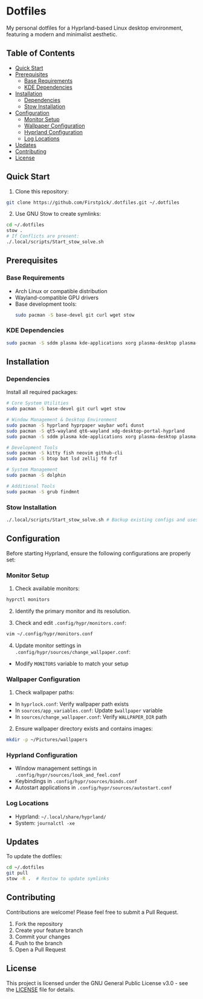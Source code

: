 # Dotfiles

My personal dotfiles for a Hyprland-based Linux desktop environment, featuring a modern and minimalist aesthetic.

## Table of Contents
- [Quick Start](#quick-start)
- [Prerequisites](#prerequisites)
  - [Base Requirements](#base-requirements)
  - [KDE Dependencies](#kde-dependencies)
- [Installation](#installation)
  - [Dependencies](#dependencies)
  - [Stow Installation](#stow-installation)
- [Configuration](#configuration)
  - [Monitor Setup](#monitor-setup)
  - [Wallpaper Configuration](#wallpaper-configuration)
  - [Hyprland Configuration](#hyprland-configuration)
  - [Log Locations](#log-locations)
- [Updates](#updates)
- [Contributing](#contributing)
- [License](#license)

## Quick Start

1. Clone this repository:
```bash
git clone https://github.com/Firstp1ck/.dotfiles.git ~/.dotfiles
```

2. Use GNU Stow to create symlinks:
```bash
cd ~/.dotfiles
stow .
# If Conflicts are present:
./.local/scripts/Start_stow_solve.sh
```

## Prerequisites

### Base Requirements
- Arch Linux or compatible distribution
- Wayland-compatible GPU drivers
- Base development tools:
  ```bash
  sudo pacman -S base-devel git curl wget stow
  ```

### KDE Dependencies
```bash
sudo pacman -S sddm plasma kde-applications xorg plasma-desktop plasma-wayland-session
```

## Installation

### Dependencies

Install all required packages:

```bash
# Core System Utilities
sudo pacman -S base-devel git curl wget stow

# Window Management & Desktop Environment
sudo pacman -S hyprland hyprpaper waybar wofi dunst
sudo pacman -S qt5-wayland qt6-wayland xdg-desktop-portal-hyprland
sudo pacman -S sddm plasma kde-applications xorg plasma-desktop plasma-wayland-session

# Development Tools
sudo pacman -S kitty fish neovim github-cli
sudo pacman -S btop bat lsd zellij fd fzf

# System Management
sudo pacman -S dolphin

# Additional Tools
sudo pacman -S grub findmnt
```

### Stow Installation
 
```bash
./.local/scripts/Start_stow_solve.sh # Backup existing configs and uses stow
```

## Configuration

Before starting Hyprland, ensure the following configurations are properly set:

### Monitor Setup
1. Check available monitors:
```bash
hyprctl monitors
```

2. Identify the primary monitor and its resolution.

3. Check and edit `.config/hypr/monitors.conf`:
```bash
vim ~/.config/hypr/monitors.conf
```
4. Update monitor settings in `.config/hypr/sources/change_wallpaper.conf`:
- Modify `MONITORS` variable to match your setup

### Wallpaper Configuration
1. Check wallpaper paths:
- In `hyprlock.conf`: Verify wallpaper path exists
- In `sources/app_variables.conf`: Update `$wallpaper` variable
- In `sources/change_wallpaper.conf`: Verify `WALLPAPER_DIR` path

2. Ensure wallpaper directory exists and contains images:
```bash
mkdir -p ~/Pictures/wallpapers
```

### Hyprland Configuration
- Window management settings in `.config/hypr/sources/look_and_feel.conf`
- Keybindings in `.config/hypr/sources/binds.conf`
- Autostart applications in `.config/hypr/sources/autostart.conf`

### Log Locations
- Hyprland: `~/.local/share/hyprland/`
- System: `journalctl -xe`

## Updates

To update the dotfiles:

```bash
cd ~/.dotfiles
git pull
stow -R .  # Restow to update symlinks
```

## Contributing

Contributions are welcome! Please feel free to submit a Pull Request.

1. Fork the repository
2. Create your feature branch
3. Commit your changes
4. Push to the branch
5. Open a Pull Request

## License

This project is licensed under the GNU General Public License v3.0 - see the [LICENSE](LICENSE) file for details.